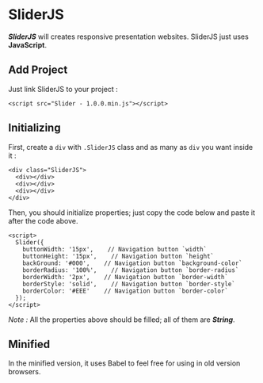# SliderJS

***SliderJS*** will creates responsive presentation websites. SliderJS just uses **JavaScript**.

## Add Project

Just link SliderJS to your project :
```
<script src="Slider - 1.0.0.min.js"></script>
```

## Initializing

First, create a `div` with `.SliderJS` class and as many as `div` you want inside it :
```
<div class="SliderJS">
  <div></div>
  <div></div>
  <div></div>
</div>
```

Then, you should initialize properties; just copy the code below and paste it after the code above.
```
<script>
  Slider({
    buttonWidth: '15px',    // Navigation button `width`
    buttonHeight: '15px',    // Navigation button `height`
    backGround: '#000',    // Navigation button `background-color`
    borderRadius: '100%',    // Navigation button `border-radius`
    borderWidth: '2px',    // Navigation button `border-width`
    borderStyle: 'solid',    // Navigation button `border-style`
    borderColor: '#EEE'    // Navigation button `border-color`
  });
</script>
```
*Note :* All the properties above should be filled; all of them are ***String***.

## Minified

In the minified version, it uses Babel to feel free for using in old version browsers.
